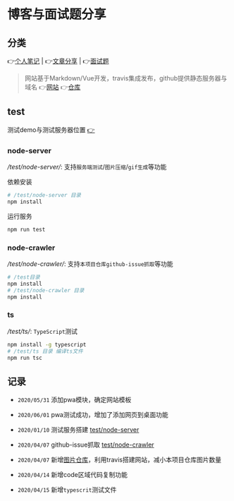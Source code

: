 # 博客与面试题分享

## 分类

:point_right:[个人笔记](https://maginapp.github.io/sharing-technology-article/blog/) | :point_right:[文章分享](https://maginapp.github.io/sharing-technology-article/sharing/) | :point_right:[面试题](https://maginapp.github.io/sharing-technology-article/interview/)

> 网站基于Markdown/Vue开发，travis集成发布，github提供静态服务器与域名 :point_right:[网站](https://maginapp.github.io/sharing-technology-article/) :point_right:[仓库](https://github.com/maginapp/sharing-technology-article)

## test

测试demo与测试服务器位置 [:point_right:](/test) 

### node-server

*/test/node-server/*: 支持`服务端测试`/`图片压缩`/`gif生成`等功能

依赖安装

```bash
# /test/node-server 目录
npm install
```

运行服务

```bash
npm run test
```

### node-crawler

*/test/node-crawler/*: 支持`本项目仓库github-issue抓取`等功能

```bash
# /test目录
npm install
# /test/node-crawler 目录
npm install
```

### ts

*/test/ts/*: `TypeScript`测试

```bash
npm install -g typescript
# /test/ts 目录 编译ts文件
npm run tsc
```

## 记录

* `2020/05/31` 添加pwa模块，确定网站模板

* `2020/06/01` pwa测试成功，增加了添加网页到桌面功能

* `2020/01/10` 测试服务搭建 [test/node-server](/test/node-server)

* `2020/04/07` github-issue抓取 [test/node-crawler](/test/node-crawler)

* `2020/04/07` 新增[图片仓库](https://github.com/maginapp/static-website)，利用travis搭建网站，减小本项目仓库图片数量

* `2020/04/14` 新增code区域代码复制功能

* `2020/04/15` 新增`typescrit`测试文件

